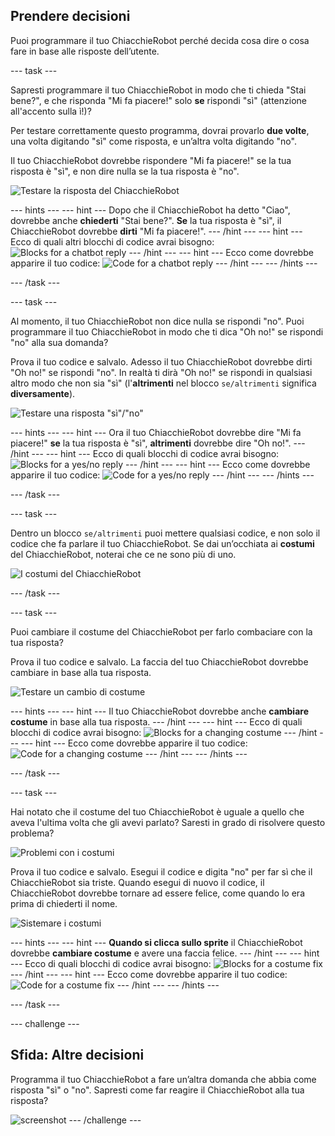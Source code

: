 ## Prendere decisioni

Puoi programmare il tuo ChiacchieRobot perché decida cosa dire o cosa fare in base alle risposte dell’utente.

--- task ---

Sapresti programmare il tuo ChiacchieRobot in modo che ti chieda "Stai bene?", e che risponda "Mi fa piacere!" solo **se** rispondi "sì" (attenzione all'accento sulla ì!)?

Per testare correttamente questo programma, dovrai provarlo **due volte**, una volta digitando "sì" come risposta, e un’altra volta digitando "no".

Il tuo ChiacchieRobot dovrebbe rispondere "Mi fa piacere!" se la tua risposta è "sì", e non dire nulla se la tua risposta è "no".

![Testare la risposta del ChiacchieRobot](images/chatbot-if-test.png)

--- hints --- --- hint --- Dopo che il ChiacchieRobot ha detto "Ciao", dovrebbe anche **chiederti** "Stai bene?". **Se** la tua risposta è "sì", il ChiacchieRobot dovrebbe **dirti** "Mi fa piacere!". --- /hint --- --- hint --- Ecco di quali altri blocchi di codice avrai bisogno: ![Blocks for a chatbot reply](images/chatbot-if-blocks.png) --- /hint --- --- hint --- Ecco come dovrebbe apparire il tuo codice: ![Code for a chatbot reply](images/chatbot-if-code.png) --- /hint --- --- /hints ---

--- /task ---

--- task ---

Al momento, il tuo ChiacchieRobot non dice nulla se rispondi "no". Puoi programmare il tuo ChiacchieRobot in modo che ti dica "Oh no!" se rispondi "no" alla sua domanda?

Prova il tuo codice e salvalo. Adesso il tuo ChiacchieRobot dovrebbe dirti "Oh no!" se rispondi "no". In realtà ti dirà "Oh no!" se rispondi in qualsiasi altro modo che non sia "sì" (l'**altrimenti** nel blocco `se/altrimenti` significa **diversamente**).

![Testare una risposta "sì"/"no"](images/chatbot-if-else-test.png)

--- hints --- --- hint --- Ora il tuo ChiacchieRobot dovrebbe dire "Mi fa piacere!" **se** la tua risposta è "sì", **altrimenti** dovrebbe dire "Oh no!". --- /hint --- --- hint --- Ecco di quali blocchi di codice avrai bisogno: ![Blocks for a yes/no reply](images/chatbot-if-else-blocks.png) --- /hint --- --- hint --- Ecco come dovrebbe apparire il tuo codice: ![Code for a yes/no reply](images/chatbot-if-else-code.png) --- /hint --- --- /hints ---

--- /task ---

--- task ---

Dentro un blocco `se/altrimenti` puoi mettere qualsiasi codice, e non solo il codice che fa parlare il tuo ChiacchieRobot. Se dai un’occhiata ai **costumi** del ChiacchieRobot, noterai che ce ne sono più di uno.

![I costumi del ChiacchieRobot](images/chatbot-costume-view.png)

--- /task ---

--- task ---

Puoi cambiare il costume del ChiacchieRobot per farlo combaciare con la tua risposta?

Prova il tuo codice e salvalo. La faccia del tuo ChiacchieRobot dovrebbe cambiare in base alla tua risposta.

![Testare un cambio di costume](images/chatbot-costume-test.png)

--- hints --- --- hint --- Il tuo ChiacchieRobot dovrebbe anche **cambiare costume** in base alla tua risposta. --- /hint --- --- hint --- Ecco di quali blocchi di codice avrai bisogno: ![Blocks for a changing costume](images/chatbot-costume-blocks.png) --- /hint --- --- hint --- Ecco come dovrebbe apparire il tuo codice: ![Code for a changing costume](images/chatbot-costume-code.png) --- /hint --- --- /hints ---

--- /task ---

--- task ---

Hai notato che il costume del tuo ChiacchieRobot è uguale a quello che aveva l'ultima volta che gli avevi parlato? Saresti in grado di risolvere questo problema?

![Problemi con i costumi](images/chatbot-costume-bug-test.png)

Prova il tuo codice e salvalo. Esegui il codice e digita "no" per far sì che il ChiacchieRobot sia triste. Quando esegui di nuovo il codice, il ChiacchieRobot dovrebbe tornare ad essere felice, come quando lo era prima di chiederti il nome.

![Sistemare i costumi](images/chatbot-costume-fix-test.png)

--- hints --- --- hint --- **Quando si clicca sullo sprite** il ChiacchieRobot dovrebbe **cambiare costume** e avere una faccia felice. --- /hint --- --- hint --- Ecco di quali blocchi di codice avrai bisogno: ![Blocks for a costume fix](images/chatbot-costume-fix-blocks.png) --- /hint --- --- hint --- Ecco come dovrebbe apparire il tuo codice: ![Code for a costume fix](images/chatbot-costume-fix-code.png) --- /hint --- --- /hints ---

--- /task ---

--- challenge ---

## Sfida: Altre decisioni

Programma il tuo ChiacchieRobot a fare un’altra domanda che abbia come risposta "sì" o "no". Sapresti come far reagire il ChiacchieRobot alla tua risposta?

![screenshot](images/chatbot-joke.png) --- /challenge ---
